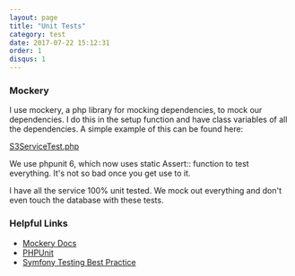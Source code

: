 ```yaml
---
layout: page
title: "Unit Tests"
category: test
date: 2017-07-22 15:12:31
order: 1
disqus: 1
---
```



### Mockery

I use mockery, a php library for mocking dependencies, to mock our dependencies.  I do this in the setup function and have class variables of all the dependencies.  A simple example of this can be found here:

[S3ServiceTest.php](https://github.com/phptuts/starterkitforsymfony/blob/master/tests/AppBundle/Service/S3ServiceTest.php)

We use phpunit 6, which now uses static Assert:: function to test everything.  It's not so bad once you get use to it.

I have all the service 100% unit tested.  We mock out everything and don't even touch the database with these tests.

### Helpful Links

- [Mockery Docs](http://docs.mockery.io/en/latest/)
- [PHPUnit](https://phpunit.de/manual/current/en/index.html)
- [Symfony Testing Best Practice](https://symfony.com/doc/current/best_practices/tests.html)
